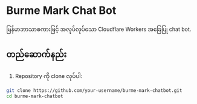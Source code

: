 # Burme Mark Chat Bot

မြန်မာဘာသာစကားဖြင့် အလုပ်လုပ်သော Cloudflare Workers အခြေပြု chat bot.

## တည်ဆောက်နည်း

1. Repository ကို clone လုပ်ပါ:
```bash
git clone https://github.com/your-username/burme-mark-chatbot.git
cd burme-mark-chatbot
